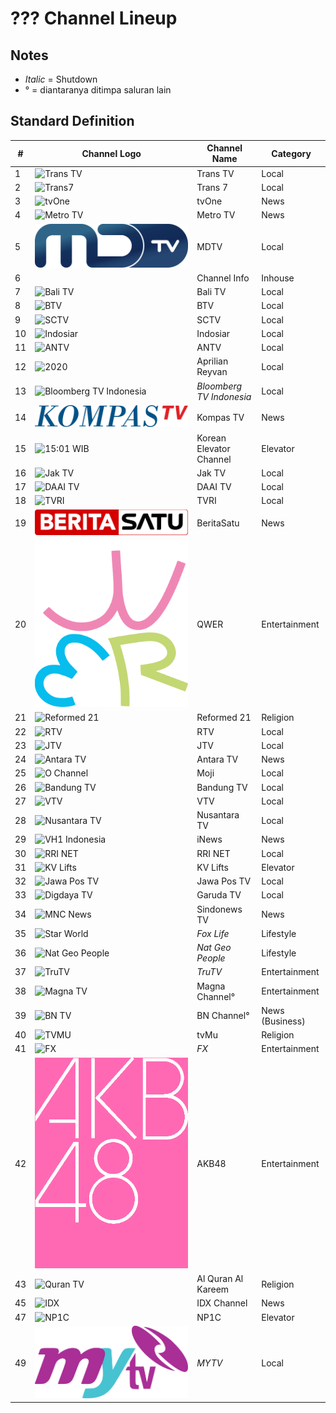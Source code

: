 # ??? Channel Lineup
## Notes
* _Italic_ = Shutdown
* ° = diantaranya ditimpa saluran lain
## Standard Definition
\# | Channel Logo | Channel Name | Category
-- | -- | -- | --
1 | ![Trans TV](https://upload.wikimedia.org/wikipedia/id/6/62/Trans_TV_2013.svg) | Trans TV | Local
2 | ![Trans7](https://github.com/user-attachments/assets/739fc23b-0c54-423e-9508-282fadee04e1) | Trans 7 | Local
3 | ![tvOne](https://github.com/user-attachments/assets/48e10835-ad8c-4e61-bc18-e1d4e814058c) | tvOne | News
4 | ![Metro TV](https://github.com/user-attachments/assets/3ccac20d-a2b8-4fb4-84c6-49370d3eb923) | Metro TV | News
5 | ![NET.](https://github.com/TG635-alt126xA/ExtendedMaster113/raw/refs/heads/main/MDTV_logo.svg) | MDTV | Local
6 | | Channel Info | Inhouse
7 | ![Bali TV](https://upload.wikimedia.org/wikipedia/id/b/b9/BaliTV_2014.png) | Bali TV | Local
8 | ![BTV](https://github.com/user-attachments/assets/708b87c7-d902-4f21-8860-e933a10dd3fb) | BTV | Local
9 | ![SCTV](https://upload.wikimedia.org/wikipedia/commons/c/cc/SCTV_Logo.svg) | SCTV | Local
10 | ![Indosiar](https://upload.wikimedia.org/wikipedia/commons/c/c8/Indosiar_2015.svg) | Indosiar | Local
11 | ![ANTV](https://github.com/user-attachments/assets/a721ff00-3370-4951-98d0-d11aeaff38f5) | ANTV | Local
12 | ![2020](https://github.com/user-attachments/assets/a2ecfff5-cd75-4279-8bb1-2306bac84ab4) | Aprilian Reyvan | Local
13 | ![Bloomberg TV Indonesia](https://github.com/user-attachments/assets/0a05bdb9-9a70-43c0-8ba3-fae60fc41dfa) | _Bloomberg TV Indonesia_ | Local
14 | ![Kompas TV](https://github.com/TG635-alt126xA/ExtendedMaster113/raw/refs/heads/main/KOMPAS_TV_(2017).svg) | Kompas TV | News
15 | ![15\:01 WIB](https://github.com/user-attachments/assets/c4f2811e-1520-4c78-830b-e7bd952bf66f) | Korean Elevator Channel | Elevator
16 | ![Jak TV](https://upload.wikimedia.org/wikipedia/id/c/cc/Logo_Jak_TV_%282018%29.png) | Jak TV | Local
17 | ![DAAI TV](https://upload.wikimedia.org/wikipedia/commons/f/fc/DAAI_TV.svg) | DAAI TV | Local
18 | ![TVRI](https://github.com/user-attachments/assets/cec52875-b162-48ce-941f-4ab7067def26) | TVRI | Local
19 | ![IDTV](https://github.com/TG635-alt126xA/ExtendedMaster113/raw/refs/heads/main/BeritaSatu_(Flat).svg) | BeritaSatu | News
20 | ![QWER](https://github.com/TG635-alt126xA/ExtendedMaster113/raw/refs/heads/main/QWER_logo.svg) | QWER | Entertainment
21 | ![Reformed 21](https://upload.wikimedia.org/wikipedia/id/5/57/Reformed21.png) | Reformed 21 | Religion
22 | ![RTV](https://github.com/user-attachments/assets/9b39e2ac-b13f-4141-bb80-61cc4fb103ff) | RTV | Local
23 | ![JTV](https://upload.wikimedia.org/wikipedia/commons/c/ca/JTV_%28Indonesian_TV_channel%29_2022.svg) | JTV | Local
24 | ![Antara TV](https://upload.wikimedia.org/wikipedia/commons/c/cf/ANTARA_TV.jpg) | Antara TV | News
25 | ![O Channel](https://upload.wikimedia.org/wikipedia/commons/c/c9/Moji_blue.svg) | Moji | Local
26 | ![Bandung TV](https://upload.wikimedia.org/wikipedia/commons/3/32/Logo_bdg_tv_2016.png) | Bandung TV | Local
27 | ![VTV](https://upload.wikimedia.org/wikipedia/commons/6/6d/VTV_Indonesia_2023.svg) | VTV | Local
28 | ![Nusantara TV](https://upload.wikimedia.org/wikipedia/commons/9/91/Nusantara_TV_Symbol.svg) | Nusantara TV | Local
29 | ![VH1 Indonesia](https://upload.wikimedia.org/wikipedia/commons/a/a1/INews.svg) | iNews | News
30 | ![RRI NET](https://upload.wikimedia.org/wikipedia/commons/7/7b/Logo_RRI_NET_2023.png) | RRI NET | Local
31 | ![KV Lifts](https://github.com/user-attachments/assets/95a5b203-0e69-4df6-aaa6-a3d28ea1352a) | KV Lifts | Elevator
32 | ![Jawa Pos TV](https://upload.wikimedia.org/wikipedia/commons/7/77/Jawa_Pos_TV_2024.svg) | Jawa Pos TV | Local
33 | ![Digdaya TV](https://github.com/user-attachments/assets/3af02073-1c1f-4a43-b244-33268d934ca0) | Garuda TV | Local
34 | ![MNC News](https://upload.wikimedia.org/wikipedia/commons/8/83/Sindo_News_TV_%282023%29.svg) | Sindonews TV | News
35 | ![Star World](https://upload.wikimedia.org/wikipedia/commons/5/54/Fox_life_logo.png) | _Fox Life_ | Lifestyle
36 | ![Nat Geo People](https://upload.wikimedia.org/wikipedia/commons/9/9f/New_NatGeo_People_logo.svg) | _Nat Geo People_ | Lifestyle
37 | ![TruTV](https://upload.wikimedia.org/wikipedia/commons/3/36/TruTV_2014.svg) | _TruTV_ | Entertainment
38 | ![Magna TV](https://upload.wikimedia.org/wikipedia/commons/8/83/MagnaChannel.png) | Magna Channel° | Entertainment
39 | ![BN TV](https://upload.wikimedia.org/wikipedia/commons/5/54/BN_Channel.png) | BN Channel° | News (Business)
40 | ![TVMU](https://upload.wikimedia.org/wikipedia/id/d/d0/TvMu.png) | tvMu | Religion
41 | ![FX](https://upload.wikimedia.org/wikipedia/commons/4/4d/FX_International_logo.svg) | _FX_ | Entertainment
42 | ![AKB48](https://github.com/TG635-alt126xA/ExtendedMaster113/blob/main/AKB48_logo(pink).png) | AKB48 | Entertainment
43 | ![Quran TV](https://upload.wikimedia.org/wikipedia/commons/1/15/%D9%82%D9%86%D8%A7%D8%A9_%D8%A7%D9%84%D9%82%D8%B1%D8%A2%D9%86_%D8%A7%D9%84%D9%83%D8%B1%D9%8A%D9%85.svg) | Al Quran Al Kareem | Religion
45 | ![IDX](https://upload.wikimedia.org/wikipedia/commons/c/cb/IDX_Channel.png) | IDX Channel | News
47 | ![NP1C](https://github.com/user-attachments/assets/ac692d20-c8f8-4d82-b380-6dd6ddde655f) | NP1C | Elevator
49 | ![INTV](https://github.com/TG635-alt126xA/ExtendedMaster113/raw/refs/heads/main/MyTV_Logo.svg) | _MYTV_ | Local
